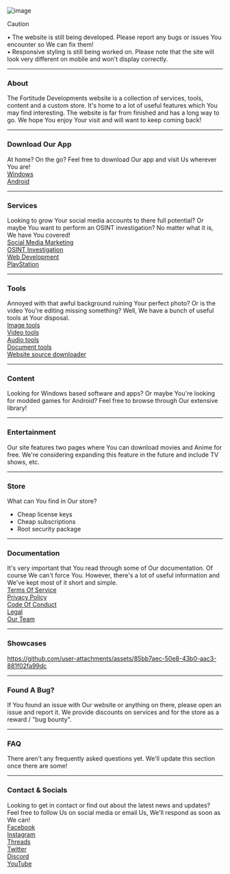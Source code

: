 ![image](https://github.com/user-attachments/assets/407926cf-e74c-4aa6-8ba0-cb57f78fa3e5)

> [!CAUTION]
> • The website is still being developed. Please report any bugs or issues You encounter so We can fix them!  
> • Responsive styling is still being worked on. Please note that the site will look very different on mobile and won't display correctly.  

---

### About
The Fortitude Developments website is a collection of services, tools, content and a custom store. It's home to a lot of useful features which You may find interesting. The website is far from finished and has a long way to go. We hope You enjoy Your visit and will want to keep coming back!

---

### Download Our App
At home? On the go? Feel free to download Our app and visit Us wherever You are!  
[Windows](https://dev-fortitude.github.io/Website/website/fortitude-app/fortitude.exe)  
[Android](https://dev-fortitude.github.io/Website/website/fortitude-app/fortitude.apk)  

---

### Services
Looking to grow Your social media accounts to there full potential? Or maybe You want to perform an OSINT investigation? No matter what it is, We have You covered!  
[Social Media Marketing](https://dev-fortitude.github.io/Website/website/services/social-media-marketing/landing-page.html)  
[OSINT Investigation](https://dev-fortitude.github.io/Website/website/services/osint-investigation.html)  
[Web Development](https://dev-fortitude.github.io/Website/website/services/web-development.html)  
[PlayStation](https://dev-fortitude.github.io/Website/website/services/playstation.html)  

---

### Tools
Annoyed with that awful background ruining Your perfect photo? Or is the video You're editing missing something? Well, We have a bunch of useful tools at Your disposal.  
[Image tools](https://dev-fortitude.github.io/Website/website/tools/image/landing-page.html)  
[Video tools](https://dev-fortitude.github.io/Website/website/tools/video/landing-page.html)  
[Audio tools](https://dev-fortitude.github.io/Website/website/tools/audio/landing-page.html)  
[Document tools](https://dev-fortitude.github.io/Website/website/tools/document/landing-page.html)  
[Website source downloader](https://dev-fortitude.github.io/Website/website/tools/website-source-downloader.html)  

---

### Content
Looking for Windows based software and apps? Or maybe You're looking for modded games for Android? Feel free to browse through Our extensive library!

---

### Entertainment
Our site features two pages where You can download movies and Anime for free. We're considering expanding this feature in the future and include TV shows, etc.

---

### Store
What can You find in Our store?  
- Cheap license keys
- Cheap subscriptions
- Root security package

---

### Documentation
It's very important that You read through some of Our documentation. Of course We can't force You. However, there's a lot of useful information and We've kept most of it short and simple.  
[Terms Of Service](https://google.com/404)  
[Privacy Policy](https://google.com/404)  
[Code Of Conduct](https://google.com/404)  
[Legal](https://google.com/404)  
[Our Team](https://google.com/404)  

---

### Showcases
https://github.com/user-attachments/assets/85bb7aec-50e8-43b0-aac3-881f02fa99dc

---

### Found A Bug?
If You found an issue with Our website or anything on there, please open an issue and report it. We provide discounts on services and for the store as a reward / "bug bounty".

---

### FAQ
There aren't any frequently asked questions yet. We'll update this section once there are some!

---

### Contact & Socials
Looking to get in contact or find out about the latest news and updates? Feel free to follow Us on social media or email Us, We'll respond as soon as We can!  
[Facebook](https://google.com/404)  
[Instagram](https://google.com/404)  
[Threads](https://google.com/404)  
[Twitter](https://google.com/404)  
[Discord](https://google.com/404)  
[YouTube](https://google.com/404)  
